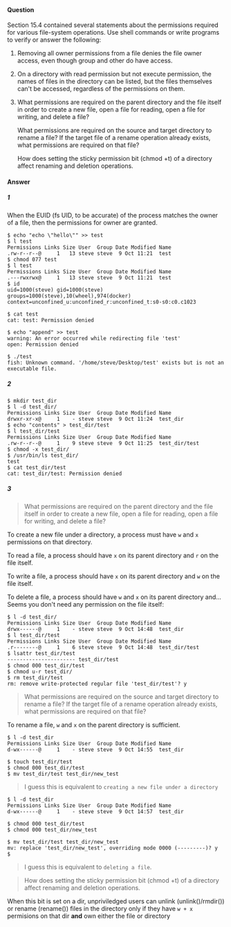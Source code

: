 #### Question

Section 15.4 contained several statements about the permissions required for 
various file-system operations. Use shell commands or write programs to verify
or answer the following:

1. Removing all owner permissions from a file denies the file owner access, 
   even though group and other do have access. 

2. On a directory with read permission but not execute permission, the names
   of files in the directory can be listed, but the files themselves can't be
   accessed, regardless of the permissions on them. 

3. What permissions are required on the parent directory and the file itself 
   in order to create a new file, open a file for reading, open a file for 
   writing, and delete a file? 

   What permissions are required on the source and target directory to rename
   a file? If the target file of a rename operation already exists, what 
   permissions are required on that file? 

   How does setting the sticky permission bit (chmod +t) of a directory affect 
   renaming and deletion operations.

#### Answer

##### 1

When the EUID (fs UID, to be accurate) of the process matches the owner of a 
file, then the permissions for owner are granted.

```shell
$ echo "echo \"hello\"" >> test
$ l test
Permissions Links Size User  Group Date Modified Name
.rw-r--r--@     1   13 steve steve  9 Oct 11:21  test
$ chmod 077 test
$ l test
Permissions Links Size User  Group Date Modified Name
.---rwxrwx@     1   13 steve steve  9 Oct 11:21  test
$ id
uid=1000(steve) gid=1000(steve) groups=1000(steve),10(wheel),974(docker) context=unconfined_u:unconfined_r:unconfined_t:s0-s0:c0.c1023

$ cat test
cat: test: Permission denied

$ echo "append" >> test
warning: An error occurred while redirecting file 'test'
open: Permission denied

$ ./test
fish: Unknown command. '/home/steve/Desktop/test' exists but is not an executable file.
```

##### 2

```shell
$ mkdir test_dir
$ l -d test_dir/
Permissions Links Size User  Group Date Modified Name
drwxr-xr-x@     1    - steve steve  9 Oct 11:24  test_dir
$ echo "contents" > test_dir/test
$ l test_dir/test
Permissions Links Size User  Group Date Modified Name
.rw-r--r--@     1    9 steve steve  9 Oct 11:25  test_dir/test
$ chmod -x test_dir/
$ /usr/bin/ls test_dir/
test
$ cat test_dir/test
cat: test_dir/test: Permission denied
```

##### 3

> What permissions are required on the parent directory and the file itself 
> in order to create a new file, open a file for reading, open a file for 
> writing, and delete a file? 

To create a new file under a directory, a process must have `w` and `x` 
permissions on that directory.

To read a file, a process should have `x` on its parent directory and `r` on the 
file itself.

To write a file, a process should have `x` on its parent directory and `w` on the 
file itself.

To delete a file, a process should have `w` and `x` on its parent directory and...
Seems you don't need any permission on the file itself:

```shell
$ l -d test_dir/
Permissions Links Size User  Group Date Modified Name
drwx------@     1    - steve steve  9 Oct 14:48  test_dir
$ l test_dir/test
Permissions Links Size User  Group Date Modified Name
.r--------@     1    6 steve steve  9 Oct 14:48  test_dir/test
$ lsattr test_dir/test
---------------------- test_dir/test
$ chmod 000 test_dir/test
$ chmod u-r test_dir/
$ rm test_dir/test
rm: remove write-protected regular file 'test_dir/test'? y
```


>  What permissions are required on the source and target directory to rename
>  a file? If the target file of a rename operation already exists, what 
>  permissions are required on that file? 

To rename a file, `w` and `x` on the parent directory is sufficient.

```shell
$ l -d test_dir
Permissions Links Size User  Group Date Modified Name
d-wx------@     1    - steve steve  9 Oct 14:55  test_dir

$ touch test_dir/test
$ chmod 000 test_dir/test
$ mv test_dir/test test_dir/new_test
```
> I guess this is equivalent to `creating a new file under a directory`

```shell
$ l -d test_dir
Permissions Links Size User  Group Date Modified Name
d-wx------@     1    - steve steve  9 Oct 14:57  test_dir

$ chmod 000 test_dir/test
$ chmod 000 test_dir/new_test

$ mv test_dir/test test_dir/new_test
mv: replace 'test_dir/new_test', overriding mode 0000 (---------)? y
$
```

> I guess this is equivalent to `deleting a file`.


>  How does setting the sticky permission bit (chmod +t) of a directory affect 
>  renaming and deletion operations.

When this bit is set on a dir, unpriviledged users can unlink (unlink()/rmdir()) 
or rename (rename()) files in the directory only if they have `w + x` permisions 
on that dir **and** own either the file or directory
